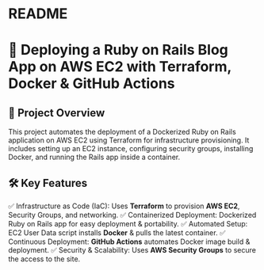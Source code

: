 # README
#  🚀 Deploying a Ruby on Rails Blog App on AWS EC2 with Terraform, Docker & GitHub Actions

## 📌 Project Overview  
This project automates the deployment of a Dockerized Ruby on Rails application on AWS EC2 using Terraform for infrastructure provisioning. It includes setting up an EC2 instance, configuring security groups, installing Docker, and running the Rails app inside a container.


## 🛠️ Key Features
✅ Infrastructure as Code (IaC): Uses **Terraform** to provision **AWS EC2**, Security Groups, and networking.
✅ Containerized Deployment: Dockerized Ruby on Rails app for easy deployment & portability.
✅ Automated Setup: EC2 User Data script installs **Docker** & pulls the latest container.
✅ Continuous Deployment: **GitHub Actions** automates Docker image build & deployment.
✅ Security & Scalability: Uses **AWS Security Groups** to secure the access to the site.


